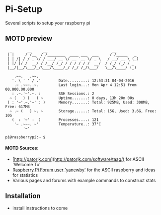 # Pi-Setup
Several scripts to setup your raspberry pi

## MOTD preview
```
  _       __     __                             __
 | |     / /__  / /________  ____ ___  ___     / /_____   _
 | | /| / / _ \/ / ___/ __ \/ __ `__ \/ _ \   / __/ __ \ (_)
 | |/ |/ /  __/ / /__/ /_/ / / / / / /  __/  / /_/ /_/ / _
 |__/|__/\___/_/\___/\____/_/ /_/ /_/\___/   \__/\____/ (_)

    .~~.   .~~.
   '. \ ' ' / .'        Date.........: 12:53:31 04-04-2016
    .~ .~~~..~.         Last login...: Mon Apr 4 12:51 from 00.000.00.000
   : .~.'~'.~. :        SSH Sessions.: 2
  ~ (   ) (   ) ~       Uptime.......: 0 days, 13h 20m 00s
 ( : '~'.~.'~' : )      Memory.......: Total: 925MB, Used: 308MB, Free: 617MB
  ~ .~ (   ) ~. ~       Storage......: Total: 15G, Used: 3.6G, Free: 10G
   (  : '~' :  )        Processes....: 121
    '~ .~~~. ~'         Temperature..: 37°C
        '~'

pi@raspberrypi:~ $
```

#### MOTD Sources:
* [http://patorjk.com](http://patorjk.com/software/taag/) for ASCII 'Welcome To'
* [Raspberry Pi Forum user 'yanewby'](https://www.raspberrypi.org/forums/viewtopic.php?t=23440) for the ASCII raspberry and ideas for statistics
* Various pages and forums with example commands to construct stats

## Installation
* install instructions to come
